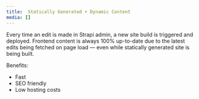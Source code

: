 ```yaml
---
title: 	Statically Generated + Dynamic Content
media: []
---
```


Every time an edit is made in Strapi admin, a new site build is triggered and deployed. Frontend content is always 100% up-to-date due to the latest edits being fetched on page load — even while statically generated site is being built. 

Benefits:
- Fast
- SEO friendly
- Low hosting costs